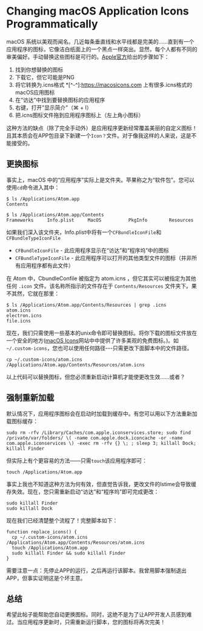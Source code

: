 # Changing macOS Application Icons Programmatically

macOS 系统以美观而闻名。几近每条垂直线和水平线都是完美的......直到有一个应用程序的图标，它像洁白纸面上的一个黑点一样突出。显然，每个人都有不同的审美偏好。手动替换这些图标是可行的。[Apple官方](https://support.apple.com/zh-cn/guide/mac-help/mchlp2313/mac)给出的步骤如下：

1. 找到你想替换的图标
2. 下载它，但它可能是PNG
3. 将它转换为.icns格式
*[^-^]:https://macosicons.com 上有很多.icns格式的macOS应用图标
4. 在“访达”中找到要替换图标的应用程序
5. 右键，打开"显示简介"（⌘ + I）
6. 把.icns图标文件拖到应用程序图标上（左上角小图标）

这种方法的缺点（除了完全手动外）是应用程序更新经常覆盖美丽的自定义图标！且其本质会在APP包目录下新建一个`Icon？`文件。对于像我这样的人来说，这是不能接受的。

## 更换图标
事实上，macOS 中的“应用程序”实际上是文件夹。苹果称之为“软件包”。您可以使用`cd`命令进入其中：

```
$ ls /Applications/Atom.app
Contents

$ ls /Applications/Atom.app/Contents
Frameworks     Info.plist     MacOS          PkgInfo        Resources
```

如果我们深入该文件夹，Info.plist中将有一个`CFBundleIconFile`和`CFBundleTypeIconFile`

* `CFBundleIconFile` - 此应用程序显示在“访达”和“程序坞”中的图标
* `CFBundleTypeIconFile` - 此应用程序可以打开的其他类型文件的图标（并非所有应用程序都有此文件）

在 Atom 中，CbundleConfile 被指定为 atom.icns ，但它其实可以被指定为其他任何 `.icon` 文件。该名称所指示的文件存在于 `Contents/Resources` 文件夹下。果不其然，它就在那里：

```
$ ls /Applications/Atom.app/Contents/Resources | grep .icns
atom.icns
electron.icns
file.icns
```

现在，我们只需使用一些基本的unix命令即可替换图标。将你下载的图标文件放在一个安全的地方([macOS Icons](https://macosicons.com/#/)网站中中提供了许多美观的免费图标。)。如 `~/.custom-icons`，您也可以使用任何路径---只需更改下面脚本中的文件路径。

```
cp ~/.custom-icons/atom.icns /Applications/Atom.app/Contents/Resources/atom.icns
```

以上代码可以替换图标，但您必须重新启动计算机才能使更改生效......或者？

## 强制重新加载
默认情况下，应用程序图标会在启动时加载到缓存中。有您可以用以下方法重新加载图标缓存：

```
sudo rm -rfv /Library/Caches/com.apple.iconservices.store; sudo find /private/var/folders/ \( -name com.apple.dock.iconcache -or -name com.apple.iconservices \) -exec rm -rfv {} \; ; sleep 3; killall Dock; killall Finder
```

但实际上有个更容易的方法——只需`touch`该应用程序即可：

```
touch /Applications/Atom.app
```

事实上我也不知道这种方法为何有效，但直觉告诉我，更改文件的lstime会导致缓存失效。现在，您只需重新启动“访达”和“程序坞”即可完成更改：

```
sudo killall Finder
sudo killall Dock
```

现在我们已经清楚整个流程了！完整脚本如下：

```
function replace_icons() {
  cp ~/.custom-icons/atom.icns /Applications/Atom.app/Contents/Resources/atom.icns
  touch /Applications/Atom.app
  sudo killall Finder && sudo killall Finder
}
```

需要注意一点：先停止APP的运行，之后再运行该脚本。我曾用脚本强制退出APP，但事实证明这是个坏主意。

## 总结
希望此帖子能帮助您自动更换图标。同时，这绝不是为了让APP开发人员感到难过。当应用程序更新时，只需重新运行脚本，您的图标将再次完美！
